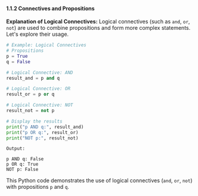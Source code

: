 #### 1.1.2 Connectives and Propositions

**Explanation of Logical Connectives:**
Logical connectives (such as `and`, `or`, `not`) are used to combine propositions and form more complex statements. Let's explore their usage.

```python
# Example: Logical Connectives
# Propositions
p = True
q = False

# Logical Connective: AND
result_and = p and q

# Logical Connective: OR
result_or = p or q

# Logical Connective: NOT
result_not = not p

# Display the results
print("p AND q:", result_and)
print("p OR q:", result_or)
print("NOT p:", result_not)
```

```
Output:

p AND q: False
p OR q: True
NOT p: False

```

This Python code demonstrates the use of logical connectives (`and`, `or`, `not`) with propositions `p` and `q`.
